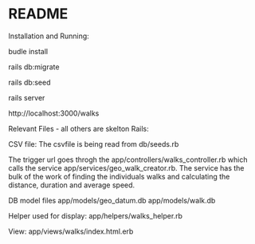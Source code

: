 # README

Installation and Running:

budle install

rails db:migrate

rails db:seed

rails server

http://localhost:3000/walks

Relevant Files - all others are skelton Rails:

CSV file:
The csvfile is being read from db/seeds.rb

The trigger url goes throgh the app/controllers/walks_controller.rb which calls the service app/services/geo_walk_creator.rb.  The service has the bulk of the work of finding the individuals walks and calculating the distance, duration and average speed.

DB model files
app/models/geo_datum.db
app/models/walk.db

Helper used for display:
app/helpers/walks_helper.rb

View:
app/views/walks/index.html.erb
